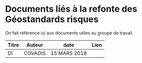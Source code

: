# Documents liés à la refonte des Géostandards risques

On fait référence ici aux documents utiles au groupe de travail.

| Titre     | Auteur   | date  | Lien |
| --------- |:--------:|:------:|----:|
| DI | COVADIS | 15 MARS 2018 |
